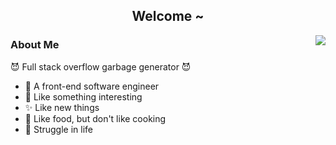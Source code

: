 <h2 align="center">Welcome ~</h2>

<img align="right" src="https://almanac.baii.icu/api/almanac/picture" />

### About Me
😈 Full stack overflow garbage generator 😈

- 🔧 A front-end software engineer
- 🎉 Like something interesting
- ✨ Like new things
- 🥘 Like food, but don't like cooking
- 🎢 Struggle in life
